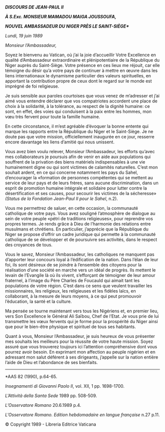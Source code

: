 ***DISCOURS DE JEAN-PAUL II***

***À S.Exc. MONSIEUR MAMADOU MAIGA JOUSSOUFA,***

***NOUVEL AMBASSADEUR DU NIGER PRÈS LE SAINT-SIÈGE\****

*Lundi, 19 juin 1989*

*Monsieur l’Ambassadeur,*

Soyez le bienvenu au Vatican, où j’ai la joie d’accueillir Votre Excellence en qualité d’Ambassadeur extraordinaire et plénipotentiaire de la République du Niger auprès du Saint-Siège. Votre présence en ces lieux me réjouit, car elle témoigne du désir qu’a votre pays de continuer à mettre en œuvre dans les liens internationaux le dynamisme particulier des valeurs spirituelles, en apportant la contribution propre de ceux dont le regard sur le monde est imprégné de foi religieuse.

Je suis sensible aux paroles courtoises que vous venez de m’adresser et j’ai aimé vous entendre déclarer que vos compatriotes accordent une place de choix à la solidarité, à la tolérance, au respect de la dignité humaine: ce sont, en effet, des voies qui conduisent à la paix entre les hommes, mon vœu très fervent pour toute la famille humaine.

En cette circonstance, il m’est agréable d’évoquer la bonne entente qui marque les rapports entre la République du Niger et le Saint-Siège. Je ne doute pas que votre mission, officiellement inaugurée en ce jour, resserre encore davantage les liens d’amitié qui nous unissent.

Vous avez bien voulu relever, Monsieur l’Ambassadeur, les efforts qu’avec mes collaborateurs je poursuis afin de venir en aide aux populations qui souffrent de la privation des biens matériels indispensables à une vie humainement digne ou qui sont victimes de calamités naturelles. C’est mon souhait ardent, en ce qui concerne notamment les pays du Sahel, d’encourager la «formation de personnes compétentes qui se mettent au service de leur pays et de leurs frères, sans aucune discrimination, dans un esprit de promotion humaine intégrale et solidaire pour lutter contre la désertification et ses causes, pour secourir les victimes de la sécheresse» *(Status de la Fondation Jean-Paul II pour le Sahel*, n.2).

Vous me permettrez de saluer, en cette occasion, la communauté catholique de votre pays. Vous avez souligné l’atmosphère de dialogue au sein de votre peuple «pétri de traditions religieuses», pour reprendre vos propres termes. Je rends grâce à Dieu de l’harmonie des relations entre musulmans et chrétiens. En particulier, j’apprécie que la République du Niger se propose d’offrir un cadre juridique qui permette à la communauté catholique de se développer et de poursuivre ses activités, dans le respect des croyances de tous.

Vous le savez, Monsieur l’Ambassadeur, les catholiques ne manquent pas d’apporter leur concours loyal à l’édification de la nation. Dans l’élan de leur foi, ils sont désireux de se joindre à l’ensemble des citoyens pour la réalisation d’une société en marche vers un idéal de progrès. Ils mettent le levain de l’Evangile là où ils vivent, s’efforçant de témoigner de leur amour fraternel, à l’image du Père Charles de Foucauld qui aimait tant les populations de votre région. C’est dans ce sens que veulent travailler les missionnaires, les religieux, les religieuses et les fidèles laïcs, en collaborant, à la mesure de leurs moyens, à ce qui peut promouvoir l’éducation, la santé et la culture.

Ma pensée se tourne maintenant vers tous les Nigériens et, en premier lieu, vers Son Excellence le Général Ali Saïbou, Chef de l’Etat. Je vous prie de lui transmettre les vœux fervents qui je forme pour la prospérité du Niger ainsi que pour le bien-être physique et spirituel de tous ses habitants.

Quant à vous, Monsieur l’Ambassadeur, je suis heureux de vous présenter mes souhaits les meilleurs pour la réussite de votre haute mission. Soyez assuré que vous trouverez toujours ici l’attention compréhensive dont vous pourrez avoir besoin. En exprimant mon affection au peuple nigérien et en adressant mon salut déférent à ses dirigeants, j’appelle sur la nation entière l’aide de Dieu et l’abondance de ses bienfaits.

* * *

\*AAS 82 (1990), p.64-65.

*Insegnamenti di Giovanni Paolo II*, vol. XII, 1 pp. 1698-1700.

*L'Attività della Santa Sede* 1989 pp. 508-509.

*L’Osservatore Romano* 20.6.1989 p.4.

*L'Osservatore Romano. Edition hebdomadaire en langue française* n.27 p.11.

© Copyright 1989 - Libreria Editrice Vaticana